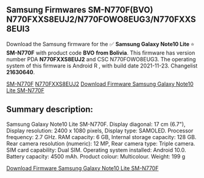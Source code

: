 <h2>Samsung Firmwares SM-N770F(BVO) N770FXXS8EUJ2/N770FOWO8EUG3/N770FXXS8EUI3</h2>
Download the Samsung firmware for the ✅ <strong>Samsung Galaxy Note10 Lite </strong> ⭐ <strong>SM-N770F</strong> with product code <strong>BVO</strong> <strong> from Bolivia</strong>. This firmware has version number PDA <strong>N770FXXS8EUJ2</strong> and CSC N770FOWO8EUG3. The operating system of this firmware is Android R , with build date 2021-11-23. Changelist <strong>21630640</strong>.


[SM-N770F](https://samfirm.shop/samsung/model/SM-N770F)
[N770FXXS8EUJ2](https://samfirm.shop/samsung/pda/N770FXXS8EUJ2)
[Download Firmware Samsung Galaxy Note10 Lite SM-N770F](https://samfirm.shop/samsung/firmware/477683)
<h2>Summary description:</h2>
<p>Samsung Galaxy Note10 Lite SM-N770F. Display diagonal: 17 cm (6.7"), Display resolution: 2400 x 1080 pixels, Display type: SAMOLED. Processor frequency: 2.7 GHz. RAM capacity: 6 GB, Internal storage capacity: 128 GB. Rear camera resolution (numeric): 12 MP, Rear camera type: Triple camera. SIM card capability: Dual SIM. Operating system installed: Android 10.0. Battery capacity: 4500 mAh. Product colour: Multicolour. Weight: 199 g</p>


[Download Firmware Samsung Galaxy Note10 Lite SM-N770F](https://samfirm.shop/samsung/firmware/477683)
